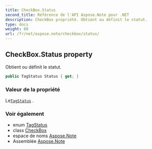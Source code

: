 ```yaml
---
title: CheckBox.Status
second_title: Référence de l'API Aspose.Note pour .NET
description: CheckBox propriété. Obtient ou définit le statut.
type: docs
weight: 60
url: /fr/net/aspose.note/checkbox/status/
---
```

## CheckBox.Status property

Obtient ou définit le statut.

```csharp
public TagStatus Status { get; }
```

### Valeur de la propriété

Le[`TagStatus`](../../tagstatus/) .

### Voir également

* enum [TagStatus](../../tagstatus/)
* class [CheckBox](../)
* espace de noms [Aspose.Note](../../checkbox/)
* Assemblée [Aspose.Note](../../../)


